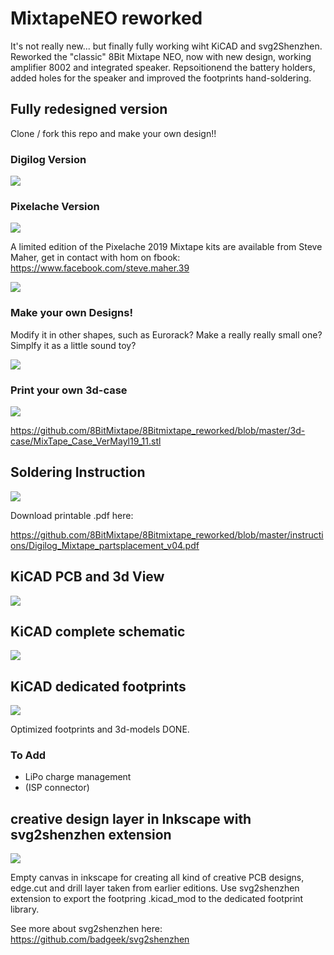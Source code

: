 # MixtapeNEO reworked
It's not really new... but finally fully working wiht KiCAD and svg2Shenzhen.
Reworked the "classic" 8Bit Mixtape NEO, now with new design, working amplifier 8002 and integrated speaker. Repsoitionend the battery holders, added holes for the speaker and improved the footprints hand-soldering.

## Fully redesigned version

Clone / fork this repo and make your own design!!

### Digilog Version

![](https://github.com/8BitMixtape/8Bitmixtape_reworked/raw/master/photos/digilog_version_streetTaipei.jpg)

### Pixelache Version

![](https://github.com/8BitMixtape/8Bitmixtape_reworked/raw/master/photos/pixelache_version_v01.png)

A limited edition of the Pixelache 2019 Mixtape kits are available from Steve Maher, get in contact with hom on fbook: https://www.facebook.com/steve.maher.39

![](https://github.com/8BitMixtape/8Bitmixtape_reworked/raw/master/photos/pixelache_mixtape_kits.jpg)

### Make your own Designs!

Modify it in other shapes, such as Eurorack? Make a really really small one? Simplfy it as a little sound toy?

![](https://github.com/8BitMixtape/8Bitmixtape_reworked/raw/master/photos/Reworked_PCB_editions.jpg)

### Print your own 3d-case

![](https://github.com/8BitMixtape/8Bitmixtape_reworked/raw/master/photos/3d-case_viewer.png)

https://github.com/8BitMixtape/8Bitmixtape_reworked/blob/master/3d-case/MixTape_Case_VerMayl19_11.stl

## Soldering Instruction

![](https://github.com/8BitMixtape/8Bitmixtape_reworked/raw/master/instructions/8BitMixtape_partsPlacement.jpg)

Download printable .pdf here:

https://github.com/8BitMixtape/8Bitmixtape_reworked/blob/master/instructions/Digilog_Mixtape_partsplacement_v04.pdf

## KiCAD PCB and 3d View

![](https://github.com/8BitMixtape/8Bitmixtape_reworked/raw/master/photos/8Bitmixtape_exampleDesign.png)

## KiCAD complete schematic

![](https://github.com/8BitMixtape/MutanMonkey_Mixtape3000/raw/master/photos/schematics_v32.jpg)


## KiCAD dedicated footprints

![](https://github.com/8BitMixtape/8Bitmixtape_reworked/raw/master/photos/Kicad_dedicated.png)


Optimized footprints and 3d-models DONE. 

### To Add
* LiPo charge management
* (ISP connector)

## creative design layer in Inkscape with svg2shenzhen extension

![](https://github.com/8BitMixtape/MutanMonkey_Mixtape3000/raw/master/photos/inkscape_layers.png)

Empty canvas in inkscape for creating all kind of creative PCB designs, edge.cut and drill layer taken from earlier editions. Use svg2shenzhen extension to export the footpring .kicad_mod to the dedicated footprint library.

See more about svg2shenzhen here: https://github.com/badgeek/svg2shenzhen
